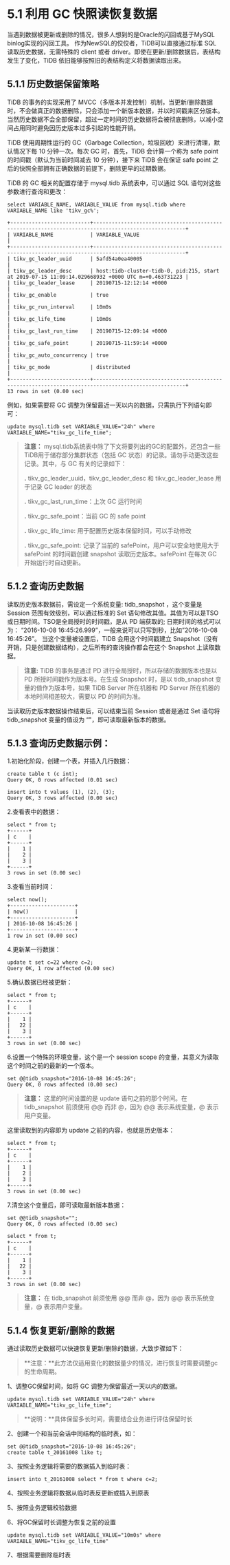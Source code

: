 # 5.1 利用 GC 快照读恢复数据

当遇到数据被更新或删除的情况，很多人想到的是Oracle的闪回或基于MySQL binlog实现的闪回工具。 作为NewSQL的佼佼者，TiDB可以直接通过标准 SQL 读取历史数据，无需特殊的 client 或者 driver。即使在更新/删除数据后，表结构发生了变化，TiDB 依旧能够按照旧的表结构定义将数据读取出来。

## 5.1.1 历史数据保留策略

TiDB 的事务的实现采用了 MVCC（多版本并发控制）机制，当更新/删除数据时，不会做真正的数据删除，只会添加一个新版本数据，并以时间戳来区分版本。当然历史数据不会全部保留，超过一定时间的历史数据将会被彻底删除，以减小空间占用同时避免因历史版本过多引起的性能开销。

TiDB 使用周期性运行的 GC（Garbage Collection，垃圾回收）来进行清理，默认情况下每 10 分钟一次。每次 GC 时，首先，TiDB 会计算一个称为 safe point 的时间戳（默认为当前时间减去 10 分钟），接下来 TiDB 会在保证 safe point 之后的快照全部拥有正确数据的前提下，删除更早的过期数据。

TiDB 的 GC 相关的配置存储于 mysql.tidb 系统表中，可以通过 SQL 语句对这些参数进行查询和更改：

```
select VARIABLE_NAME, VARIABLE_VALUE from mysql.tidb where VARIABLE_NAME like 'tikv_gc%';

+--------------------------+----------------------------------------------------------------------------------------------------+
| VARIABLE_NAME            | VARIABLE_VALUE                                                                                     |
+--------------------------+----------------------------------------------------------------------------------------------------+
| tikv_gc_leader_uuid      | 5afd54a0ea40005                                                                                    |
| tikv_gc_leader_desc      | host:tidb-cluster-tidb-0, pid:215, start at 2019-07-15 11:09:14.029668932 +0000 UTC m=+0.463731223 |
| tikv_gc_leader_lease     | 20190715-12:12:14 +0000                                                                            |
| tikv_gc_enable           | true                                                                                               |
| tikv_gc_run_interval     | 10m0s                                                                                              |
| tikv_gc_life_time        | 10m0s                                                                                              |
| tikv_gc_last_run_time    | 20190715-12:09:14 +0000                                                                            |
| tikv_gc_safe_point       | 20190715-11:59:14 +0000                                                                            |
| tikv_gc_auto_concurrency | true                                                                                               |
| tikv_gc_mode             | distributed                                                                                        |
+--------------------------+----------------------------------------------------------------------------------------------------+
13 rows in set (0.00 sec)                                                                                      
```

例如，如果需要将 GC 调整为保留最近一天以内的数据，只需执行下列语句即可：

```
update mysql.tidb set VARIABLE_VALUE="24h" where VARIABLE_NAME="tikv_gc_life_time";
```

> **注意：** mysql.tidb系统表中除了下文将要列出的GC的配置外，还包含一些TiDB用于储存部分集群状态（包括 GC 状态）的记录。请勿手动更改这些记录。其中，与 GC 有关的记录如下：
>
> **.** tikv_gc_leader_uuid，tikv_gc_leader_desc 和 tikv_gc_leader_lease 用于记录 GC leader 的状态
>
> **.** tikv_gc_last_run_time：上次 GC 运行时间
>
> **.** tikv_gc_safe_point：当前 GC 的 safe point
>
> **.** tikv_gc_life_time: 用于配置历史版本保留时间，可以手动修改
>
> **.** tikv_gc_safe_point: 记录了当前的 safePoint，用户可以安全地使用大于 safePoint 的时间戳创建 snapshot 读取历史版本。safePoint 在每次 GC 开始运行时自动更新。

## 5.1.2 查询历史数据

读取历史版本数据前，需设定一个系统变量: tidb_snapshot ，这个变量是 Session 范围有效级别，可以通过标准的 Set 语句修改其值。其值为可以是TSO或日期时间。TSO是全局授时的时间戳，是从 PD 端获取的; 日期时间的格式可以为： “2016-10-08 16:45:26.999”，一般来说可以只写到秒，比如”2016-10-08 16:45:26”。 当这个变量被设置后，TiDB 会用这个时间戳建立 Snapshot（没有开销，只是创建数据结构），之后所有的查询操作都会在这个 Snapshot 上读取数据。

> **注意:** TiDB 的事务是通过 PD 进行全局授时，所以存储的数据版本也是以 PD 所授时间戳作为版本号。在生成 Snapshot 时，是以 tidb_snapshot 变量的值作为版本号，如果 TiDB Server 所在机器和 PD Server 所在机器的本地时间相差较大，需要以 PD 的时间为准。

当读取历史版本数据操作结束后，可以结束当前 Session 或者是通过 Set 语句将 tidb_snapshot 变量的值设为 “"，即可读取最新版本的数据。

## 5.1.3 查询历史数据示例：

1.初始化阶段，创建一个表，并插入几行数据：

```
create table t (c int);
Query OK, 0 rows affected (0.01 sec)

insert into t values (1), (2), (3);
Query OK, 3 rows affected (0.00 sec)
```

2.查看表中的数据：

```
select * from t;
+------+
| c    |
+------+
|    1 |
|    2 |
|    3 |
+------+
3 rows in set (0.00 sec)
```

3.查看当前时间：

```
select now();
+---------------------+
| now()               |
+---------------------+
| 2016-10-08 16:45:26 |
+---------------------+
1 row in set (0.00 sec)
```

4.更新某一行数据：

```
update t set c=22 where c=2;
Query OK, 1 row affected (0.00 sec)
```

5.确认数据已经被更新：

```
select * from t;
+------+
| c    |
+------+
|    1 |
|   22 |
|    3 |
+------+
3 rows in set (0.00 sec)
```

6.设置一个特殊的环境变量，这个是一个 session scope 的变量，其意义为读取这个时间之前的最新的一个版本。

```
set @@tidb_snapshot="2016-10-08 16:45:26";
Query OK, 0 rows affected (0.00 sec)
```

> **注意：** 这里的时间设置的是 update 语句之前的那个时间。在 tidb_snapshot 前须使用 @@ 而非 @，因为 @@ 表示系统变量，@ 表示用户变量。

这里读取到的内容即为 update 之前的内容，也就是历史版本：

```
select * from t;
+------+
| c    |
+------+
|    1 |
|    2 |
|    3 |
+------+
3 rows in set (0.00 sec)
```

7.清空这个变量后，即可读取最新版本数据：

```
set @@tidb_snapshot="";
Query OK, 0 rows affected (0.00 sec)

select * from t;
+------+
| c    |
+------+
|    1 |
|   22 |
|    3 |
+------+
3 rows in set (0.00 sec)
```

> **注意：** 在 tidb_snapshot 前须使用 @@ 而非 @，因为 @@ 表示系统变量，@ 表示用户变量。

## 5.1.4 恢复更新/删除的数据

通过读取历史数据可以快速恢复更新/删除的数据，大致步骤如下：

> **注意：**此方法仅适用变化的数据量少的情况，进行恢复时需要调整gc的生命周期。

1、调整GC保留时间，如将 GC 调整为保留最近一天以内的数据。

```
update mysql.tidb set VARIABLE_VALUE="24h" where VARIABLE_NAME="tikv_gc_life_time";
```

> **说明：**具体保留多长时间，需要结合业务进行评估保留时长

2、创建一个和当前会话中同结构的临时表，如：

```
set @@tidb_snapshot="2016-10-08 16:45:26";
create table t_20161008 like t;
```

3、按照业务逻辑将需要的数据插入到临时表：

```
insert into t_20161008 select * from t where c=2;
```

4、按照业务逻辑将数据从临时表反更新或插入到原表

5、按照业务逻辑校验数据

6、将GC保留时长调整为恢复之前的设置

```
update mysql.tidb set VARIABLE_VALUE="10m0s" where VARIABLE_NAME="tikv_gc_life_time"
```

7、根据需要删除临时表

